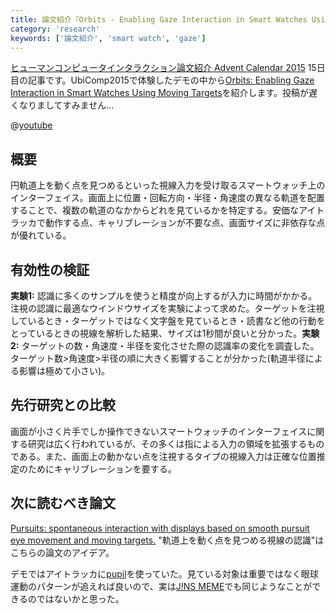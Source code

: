 ```yaml
---
title: 論文紹介『Orbits - Enabling Gaze Interaction in Smart Watches Using Moving Targets』
category: 'research'
keywords: ['論文紹介', 'smart watch', 'gaze']
---
```


[ヒューマンコンピュータインタラクション論文紹介 Advent Calendar 2015](http://qiita.com/advent-calendar/2015/hci) 15日目の記事です。UbiComp2015で体験したデモの中から[Orbits: Enabling Gaze Interaction in Smart Watches Using Moving Targets](http://dl.acm.org/citation.cfm?id=2800942&CFID=568698974&CFTOKEN=47187028)を紹介します。投稿が遅くなりましてすみません...

@[youtube](x6hbicxEFbg)

## 概要
円軌道上を動く点を見つめるといった視線入力を受け取るスマートウォッチ上のインターフェイス。画面上に位置・回転方向・半径・角速度の異なる軌道を配置することで、複数の軌道のなかからどれを見ているかを特定する。安価なアイトラッカで動作する点、キャリブレーションが不要な点、画面サイズに非依存な点が優れている。

## 有効性の検証
**実験1:** 認識に多くのサンプルを使うと精度が向上するが入力に時間がかかる。注視の認識に最適なウインドウサイズを実験によって求めた。ターゲットを注視しているとき・ターゲットではなく文字盤を見ているとき・読書など他の行動をとっているときの視線を解析した結果、サイズは1秒間が良いと分かった。**実験2:** ターゲットの数・角速度・半径を変化させた際の認識率の変化を調査した。ターゲット数>角速度>半径の順に大きく影響することが分かった(軌道半径による影響は極めて小さい)。

## 先行研究との比較
画面が小さく片手でしか操作できないスマートウォッチのインターフェイスに関する研究は広く行われているが、その多くは指による入力の領域を拡張するものである。また、画面上の動かない点を注視するタイプの視線入力は正確な位置推定のためにキャリブレーションを要する。

## 次に読むべき論文
[Pursuits: spontaneous interaction with displays based on smooth pursuit eye movement and moving targets.](http://dl.acm.org/citation.cfm?id=2493477) "軌道上を動く点を見つめる視線の認識"はこちらの論文のアイデア。

デモではアイトラッカに[pupil](https://pupil-labs.com/pupil/)を使っていた。見ている対象は重要ではなく眼球運動のパターンが追えれば良いので、実は[J!NS MEME](https://jins-meme.com/ja/)でも同じようなことができるのではないかと思った。
